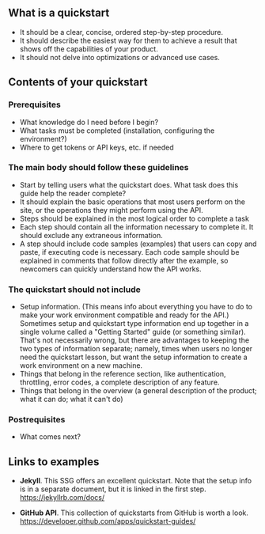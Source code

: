 ## What is a quickstart

* It should be a clear, concise, ordered step-by-step procedure.
* It should describe the easiest way for them to achieve a result that shows off the capabilities of your product.
* It should not delve into optimizations or advanced use cases.

## Contents of your quickstart

### Prerequisites

* What knowledge do I need before I begin? 
* What tasks must be completed (installation, configuring the environment?)
* Where to get tokens or API keys, etc. if needed

### The main body should follow these guidelines

* Start by telling users what the quickstart does. What task does this guide help the reader complete?
* It should explain the basic operations that most users perform on the site, or the operations they might perform using the API.
* Steps should be explained in the most logical order to complete a task
* Each step should contain all the information necessary to complete it. It should exclude any extraneous information.
* A step should include code samples (examples) that users can copy and paste, if executing code is necessary. Each code sample should be explained in comments that follow directly after the example, so newcomers can quickly understand how the API works.

### The quickstart should not include

* Setup information. (This means info about everything you have to do to make your work environment compatible and ready for the API.) Sometimes setup and quickstart type information end up together in a single volume called a "Getting Started" guide (or something similar). That's not necessarily wrong, but there are advantages to keeping the two types of information separate; namely, times when users no longer need the quickstart lesson, but want the setup information to create a work environment on a new machine.
* Things that belong in the reference section, like authentication, throttling, error codes, a complete description of any feature.
* Things that belong in the overview (a general description of the product; what it can do; what it can't do)

### Postrequisites

* What comes next?

## Links to examples

* **Jekyll**. This SSG offers an excellent quickstart. Note that the setup info is in a separate document, but it is linked in the first step. https://jekyllrb.com/docs/

* **GitHub API**. This collection of quickstarts from GitHub is worth a look. https://developer.github.com/apps/quickstart-guides/
